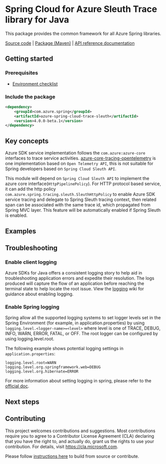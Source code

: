 # Spring Cloud for Azure Sleuth Trace library for Java
This package provides the common framework for all Azure Spring libraries.

[Source code][src] | [Package (Maven)][package] | [API reference documentation][refdocs]

## Getting started

### Prerequisites
- [Environment checklist][environment_checklist]

### Include the package
[//]: # ({x-version-update-start;com.azure.spring:azure-spring-cloud-trace-sleuth;current})
```xml
<dependency>
    <groupId>com.azure.spring</groupId>
    <artifactId>azure-spring-cloud-trace-sleuth</artifactId>
    <version>4.0.0-beta.1</version>
</dependency>
```
[//]: # ({x-version-update-end})

## Key concepts
Azure SDK service implementation follows the `com.azure:azure-core` interfaces to trace service activities. [azure-core-tracing-opentelemetry](https://github.com/Azure/azure-sdk-for-java/tree/main/sdk/core/azure-core-tracing-opentelemetry) is one implementation based on `Open Telemetry API`, this is not suitable for Spring developers based on `Spring Cloud Sleuth API`.

This module will depend on `Spring Cloud Sleuth API` to implement the azure core interface(`HttpPipelinePolicy`). For HTTP protocol based service, it can add the http policy `com.azure.spring.tracing.sleuth.SleuthHttpPolicy` to enable Azure SDK service tracing and delegate to Spring Sleuth tracing context, then related span can be associated with the same trace id, which propagated from Spring MVC layer. This feature will be automatically enabled if Spring Sleuth is enabled. 

## Examples

## Troubleshooting
### Enable client logging
Azure SDKs for Java offers a consistent logging story to help aid in troubleshooting application errors and expedite their resolution. The logs produced will capture the flow of an application before reaching the terminal state to help locate the root issue. View the [logging][logging] wiki for guidance about enabling logging.

### Enable Spring logging
Spring allow all the supported logging systems to set logger levels set in the Spring Environment (for example, in application.properties) by using `logging.level.<logger-name>=<level>` where level is one of TRACE, DEBUG, INFO, WARN, ERROR, FATAL, or OFF. The root logger can be configured by using logging.level.root.

The following example shows potential logging settings in `application.properties`:

```properties
logging.level.root=WARN
logging.level.org.springframework.web=DEBUG
logging.level.org.hibernate=ERROR
```

For more information about setting logging in spring, please refer to the [official doc][logging_doc].
 

## Next steps


## Contributing
This project welcomes contributions and suggestions.  Most contributions require you to agree to a Contributor License Agreement (CLA) declaring that you have the right to, and actually do, grant us the rights to use your contribution. For details, visit https://cla.microsoft.com.

Please follow [instructions here][contributing_md] to build from source or contribute.

<!-- Link -->
[src]: https://github.com/Azure/azure-sdk-for-java/tree/1633e7abbcf14de6d9d504a3c88b5c66e7aab360/sdk/spring/azure-spring-cloud-context/src
[package]: https://mvnrepository.com/artifact/com.azure.spring/azure-spring-cloud-context
[refdocs]: https://azure.github.io/azure-sdk-for-java/springcloud.html#azure-spring-cloud-context
[logging]: https://github.com/Azure/azure-sdk-for-java/wiki/Logging-with-Azure-SDK#use-logback-logging-framework-in-a-spring-boot-application
[logging_doc]: https://docs.spring.io/spring-boot/docs/current/reference/html/features.html#boot-features-logging
[contributing_md]: https://github.com/Azure/azure-sdk-for-java/tree/main/sdk/spring/CONTRIBUTING.md
[environment_checklist]: https://github.com/Azure/azure-sdk-for-java/blob/main/sdk/spring/ENVIRONMENT_CHECKLIST.md#ready-to-run-checklist
